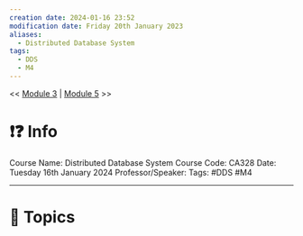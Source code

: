 ```yaml
---
creation date: 2024-01-16 23:52
modification date: Friday 20th January 2023
aliases:
  - Distributed Database System
tags:
  - DDS
  - M4
---
```


<< [Module 3](Sem_6/Distributed_Database_System/Notes/Module_3.md)  | [Module 5](Sem_6/Distributed_Database_System/Notes/Module_5.md) >>

# ❗❓ Info
Course Name: Distributed Database System
Course Code: CA328
Date: Tuesday 16th January 2024
Professor/Speaker: 
Tags: #DDS #M4

---
# 📃 Topics